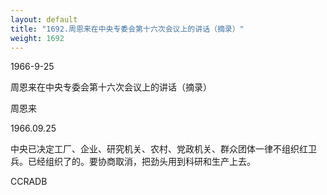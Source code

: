 ```yaml
---
layout: default
title: "1692.周恩来在中央专委会第十六次会议上的讲话（摘录）"
weight: 1692
---
```


1966-9-25

周恩来在中央专委会第十六次会议上的讲话（摘录）

周恩来

1966.09.25

中央已决定工厂、企业、研究机关、农村、党政机关、群众团体一律不组织红卫兵。已经组织了的。要协商取消，把劲头用到科研和生产上去。

CCRADB

